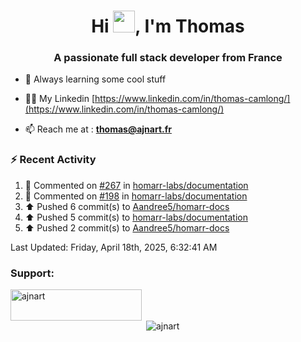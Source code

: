 <h1 align="center">Hi <img height="35px" src="https://raw.githubusercontent.com/MartinHeinz/MartinHeinz/master/wave.gif" width="35px"/>, I'm Thomas</h1>
<h3 align="center">A passionate full stack developer from France</h3>

- 🌱 Always learning some cool stuff 

- 👨‍💻 My Linkedin [https://www.linkedin.com/in/thomas-camlong/](https://www.linkedin.com/in/thomas-camlong/)

- 📫 Reach me at : **thomas@ajnart.fr**

### :zap: Recent Activity

<!--RECENT_ACTIVITY:start-->
1. 💬 Commented on [#267](https://github.com/homarr-labs/documentation/pull/267#issuecomment-2814622490) in [homarr-labs/documentation](https://github.com/homarr-labs/documentation)<br>
2. 💬 Commented on [#198](https://github.com/homarr-labs/documentation/pull/198#issuecomment-2814609996) in [homarr-labs/documentation](https://github.com/homarr-labs/documentation)<br>
3. ⬆️ Pushed 6 commit(s) to [Aandree5/homarr-docs](https://github.com/Aandree5/homarr-docs)<br>
4. ⬆️ Pushed 5 commit(s) to [homarr-labs/documentation](https://github.com/homarr-labs/documentation)<br>
5. ⬆️ Pushed 2 commit(s) to [Aandree5/homarr-docs](https://github.com/Aandree5/homarr-docs)<br>
<!--RECENT_ACTIVITY:end-->

<!--RECENT_ACTIVITY:last_update-->
Last Updated: Friday, April 18th, 2025, 6:32:41 AM
<!--RECENT_ACTIVITY:last_update_end-->
<h3 align="left">Support:</h3>
<p><a href="https://ko-fi.com/ajnart"> <img align="left" src="https://cdn.ko-fi.com/cdn/kofi3.png?v=3" height="50" width="210" alt="ajnart" /></a></p><br><br>

<p>&nbsp;<img align="center" src="https://github-readme-stats.vercel.app/api?username=ajnart&show_icons=true&theme=tokyonight&locale=en" alt="ajnart" /></p>
